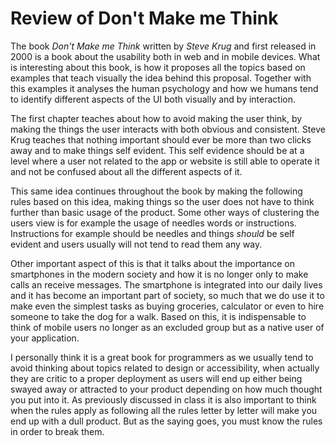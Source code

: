 # Review of Don't Make me Think

The book _Don't Make me Think_ written by _Steve Krug_ and first released in
2000 is a book about the usability both in web and in mobile devices. What is
interesting about this book, is how it proposes all the topics based on examples
that teach visually the idea behind this proposal. Together with this examples
it analyses the human psychology and how we humans tend to identify different
aspects of the UI both visually and by interaction.

The first chapter teaches about how to avoid making the user think, by making the
things the user interacts with both obvious and consistent. Steve Krug teaches
that nothing important should ever be more than two clicks away and to make
things self evident. This self evidence should be at a level where a user not
related to the app or website is still able to operate it and not be confused
about all the different aspects of it.

This same idea continues throughout the book by making the following rules
based on this idea, making things so the user does not have to think further
than basic usage of the product. Some other ways of clustering the users view is
for example the usage of needles words or instructions. Instructions for example
should be needles and things *should* be self evident and users usually will not
tend to read them any way.

Other important aspect of this is that it talks about the importance on
smartphones in the modern society and how it is no longer only to make calls an
receive messages. The smartphone is integrated into our daily lives and it has
become an important part of society, so much that we do use it to make even the
simplest tasks as buying groceries, calculator or even to hire someone to take
the dog for a walk. Based on this, it is indispensable to think of mobile users
no longer as an excluded group but as a native user of your application.

I personally think it is a great book for programmers as we usually tend to
avoid thinking about topics related to design or accessibility, when actually they
are critic to a proper deployment as users will end up either being swayed away
or attracted to your product depending on how much thought you put into it. As
previously discussed in class it is also important to think when the rules apply
as following all the rules letter by letter will make you end up with a dull
product. But as the saying goes, you must know the rules in order to break them.
